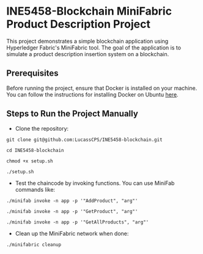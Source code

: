 # INE5458-Blockchain MiniFabric Product Description Project

This project demonstrates a simple blockchain application using Hyperledger Fabric's MiniFabric tool. The goal of the application is to simulate a product description insertion system on a blockchain.

## Prerequisites

Before running the project, ensure that Docker is installed on your machine. You can follow the instructions for installing Docker on Ubuntu [here](https://docs.docker.com/engine/install/).

## Steps to Run the Project Manually

- Clone the repository:

```git clone git@github.com:LucassCPS/INE5458-blockchain.git```

```cd INE5458-blockchain```

```chmod +x setup.sh```

```./setup.sh```

- Test the chaincode by invoking functions. You can use MiniFab commands like:

```./minifab invoke -n app -p '"AddProduct", "arg"'```

```./minifab invoke -n app -p '"GetProduct", "arg"'```

```./minifab invoke -n app -p '"GetAllProducts", "arg"'```

- Clean up the MiniFabric network when done:

```./minifabric cleanup```
